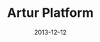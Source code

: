 ---
title: Artur Platform
description: A tool for predimensioning of hydraulic turbine structural components.
image_url: ./images/artur.jpg
date: 2013-12-12
order: 3
redirect_link: http://181.126.83.235/
---